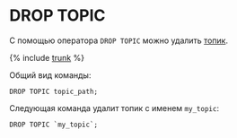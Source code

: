 # DROP TOPIC

С помощью оператора `DROP TOPIC` можно удалить [топик](../../../../concepts/topic).

{% include [trunk](../../../_includes/trunk.md) %}

Общий вид команды:

```yql
DROP TOPIC topic_path;
```

Следующая команда удалит топик с именем `my_topic`:

```yql
DROP TOPIC `my_topic`;
```
